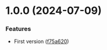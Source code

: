 # 1.0.0 (2024-07-09)


### Features

* First version ([f75a620](https://github.com/RidgeRun/detection-service/commit/f75a62090cb2bbf6bbed85db59d0e850d6ba1850))

